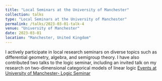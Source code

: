 ```yaml
---
title: "Local Seminars at the University of Manchester"
collection: talks
type: "Local Seminars at the University of Manchester"
permalink: /talks/2023-03-01-talk-4
venue: "University of Manchester"
date: 2023-03-01
location: "Manchester, United Kingdom"
---
```


I actively participate in local research seminars on diverse topics such as differential geometry, algebra, and semigroup theory. I have also contributed two talks to the logic seminar, including an invited talk on my research on two-dimensional categorical models of linear logic [Events at University of Manchester- Logic Seminar](https://events.manchester.ac.uk/event/event:o225-lnivzo4w-z0y4i6/logic-seminaradrian-miranda-manchester)
